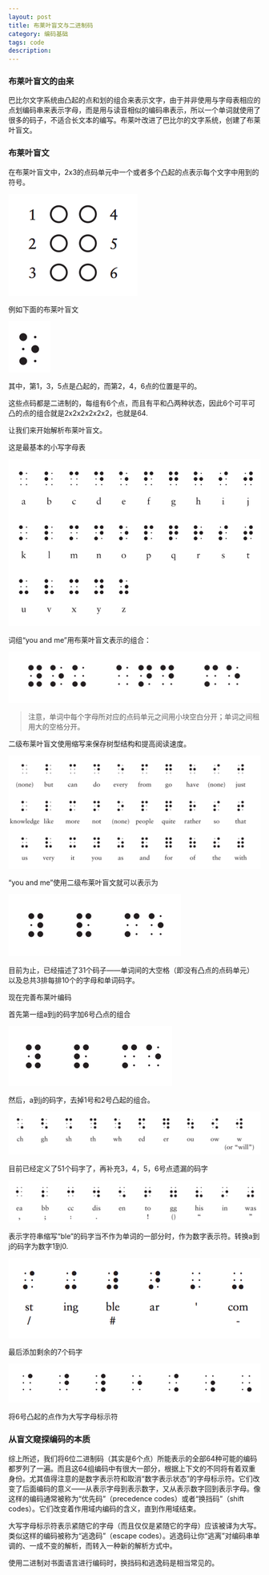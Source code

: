 ```yaml
---
layout: post
title: 布莱叶盲文与二进制码
category: 编码基础
tags: code
description: 
---
```


### 布莱叶盲文的由来

巴比尔文字系统由凸起的点和划的组合来表示文字，由于并非使用与字母表相应的点划编码串来表示字母，而是用与读音相似的编码串表示，所以一个单词就使用了很多的码子，不适合长文本的编写。布莱叶改进了巴比尔的文字系统，创建了布莱叶盲文。

### 布莱叶盲文

在布莱叶盲文中，2x3的点码单元中一个或者多个凸起的点表示每个文字中用到的符号。

![](https://github.com/arcticlion/reading-lists/blob/master/Code/Chapter%2003%20Braille%20and%20Binary%20Codes/屏幕快照%202014-09-17%20上午9.17.18.png)

例如下面的布莱叶盲文

![](https://github.com/arcticlion/reading-lists/blob/master/Code/Chapter%2003%20Braille%20and%20Binary%20Codes/屏幕快照%202014-09-17%20上午9.17.53.png)

其中，第1，3，5点是凸起的，而第2，4，6点的位置是平的。

这些点码都是二进制的，每组有6个点，而且有平和凸两种状态，因此6个可平可凸的点的组合就是2x2x2x2x2x2，也就是64.

让我们来开始解析布莱叶盲文。

这是最基本的小写字母表

![](https://github.com/arcticlion/reading-lists/blob/master/Code/Chapter%2003%20Braille%20and%20Binary%20Codes/屏幕快照%202014-09-17%20上午9.18.01.png)

词组“you and me”用布莱叶盲文表示的组合：

![](https://github.com/arcticlion/reading-lists/blob/master/Code/Chapter%2003%20Braille%20and%20Binary%20Codes/屏幕快照%202014-09-17%20上午9.23.31.png)

> 注意，单词中每个字母所对应的点码单元之间用小块空白分开；单词之间租用大的空格分开。

二级布莱叶盲文使用缩写来保存树型结构和提高阅读速度。

![](https://github.com/arcticlion/reading-lists/blob/master/Code/Chapter%2003%20Braille%20and%20Binary%20Codes/屏幕快照%202014-09-17%20上午9.27.16.png)

“you and me”使用二级布莱叶盲文就可以表示为

![](https://github.com/arcticlion/reading-lists/blob/master/Code/Chapter%2003%20Braille%20and%20Binary%20Codes/屏幕快照%202014-09-17%20上午9.27.23.png)

目前为止，已经描述了31个码子——单词间的大空格（即没有凸点的点码单元）以及总共3排每排10个的字母和单词码字。

现在完善布莱叶编码

首先第一组a到j的码字加6号凸点的组合

![](https://github.com/arcticlion/reading-lists/blob/master/Code/Chapter%2003%20Braille%20and%20Binary%20Codes/屏幕快照%202014-09-17%20上午9.46.37.png)

然后，a到j的码字，去掉1号和2号凸起的组合。

![](https://github.com/arcticlion/reading-lists/blob/master/Code/Chapter%2003%20Braille%20and%20Binary%20Codes/屏幕快照%202014-09-17%20上午9.46.43.png)

目前已经定义了51个码字了，再补充3，4，5，6号点遗漏的码字

![](https://github.com/arcticlion/reading-lists/blob/master/Code/Chapter%2003%20Braille%20and%20Binary%20Codes/屏幕快照%202014-09-17%20上午9.47.32.png)

表示字符串缩写“ble”的码字当不作为单词的一部分时，作为数字表示符。转换a到j的码字为数字1到0.

![](https://github.com/arcticlion/reading-lists/blob/master/Code/Chapter%2003%20Braille%20and%20Binary%20Codes/屏幕快照%202014-09-17%20上午9.47.40.png)

最后添加剩余的7个码字

![](https://github.com/arcticlion/reading-lists/blob/master/Code/Chapter%2003%20Braille%20and%20Binary%20Codes/屏幕快照%202014-09-17%20上午9.48.01.png)

将6号凸起的点作为大写字母标示符

### 从盲文窥探编码的本质

综上所述，我们将6位二进制码（其实是6个点）所能表示的全部64种可能的编码都罗列了一遍。而且这64组编码中有很大一部分，根据上下文的不同将有着双重身份。尤其值得注意的是数字表示符和取消“数字表示状态”的字母标示符。它们改变了后面编码的意义——从表示字母到表示数字，又从表示数字回到表示字母。像这样的编码通常被称为“优先码”（precedence codes）或者“换挡码”（shift codes）。它们改变着作用域内编码的含义，直到作用域结束。

大写字母标示符表示紧随它的字母（而且仅仅是紧随它的字母）应该被译为大写。类似这样的编码被称为“逃逸码”（escape codes）。逃逸码让你“逃离”对编码串单调的、一成不变的解析，而转入一种新的解析方式中。

使用二进制对书面语言进行编码时，换挡码和逃逸码是相当常见的。

